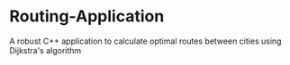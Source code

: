 # Routing-Application
A robust C++ application to calculate optimal routes between cities using Dijkstra's algorithm
